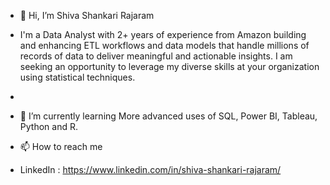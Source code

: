 - 👋 Hi, I’m Shiva Shankari Rajaram
- I'm a Data Analyst with 2+ years of experience from Amazon building and enhancing ETL workflows and data models that handle millions of records of data to deliver meaningful and actionable insights. I am seeking an opportunity to leverage my diverse skills at your organization using statistical techniques.
- 
- 🌱 I’m currently learning 
More advanced uses of SQL, Power BI, Tableau, Python and R.

- 📫 How to reach me
- LinkedIn : https://www.linkedin.com/in/shiva-shankari-rajaram/

<!---
shiva-shankari-rajaram/shiva-shankari-rajaram is a ✨ special ✨ repository because its `README.md` (this file) appears on your GitHub profile.
You can click the Preview link to take a look at your changes.
--->
